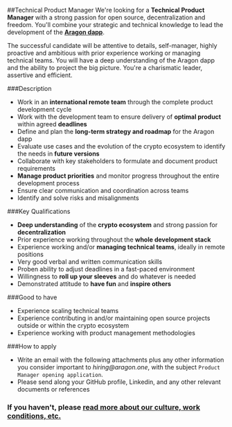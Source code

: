 ##Technical Product Manager
We're looking for a **Technical Product Manager** with a strong passion for open source, decentralization and freedom. You'll combine your strategic and technical knowledge to lead the development of the **[Aragon dapp](https://github.com/aragon/aragon)**.

The successful candidate will be attentive to details, self-manager, highly proactive and ambitious with prior experience working or managing technical teams. You will have a deep understanding of the Aragon dapp and the ability to project the big picture. You're a charismatic leader, assertive and efficient.

###Description
* Work in an **international remote team** through the complete product development cycle
* Work with the development team to ensure delivery of **optimal product** within agreed **deadlines**
* Define and plan the **long-term strategy and roadmap** for the Aragon dapp
* Evaluate use cases and the evolution of the crypto ecosystem to identify the needs in **future versions**
* Collaborate with key stakeholders to formulate and document product requirements
* **Manage product priorities** and monitor progress throughout the entire development process
* Ensure clear communication and coordination across teams
* Identify and solve risks and misalignments

###Key Qualifications
* **Deep understanding** of the **crypto ecosystem** and strong passion for **decentralization**
* Prior experience working throughout the **whole development stack**
* Experience working and/or **managing technical teams**, ideally in remote positions
* Very good verbal and written communication skills
* Proben ability to adjust deadlines in a fast-paced environment
* Willingness to **roll up your sleeves** and do whatever is needed
* Demonstrated attitude to **have fun** and **inspire others**

###Good to have
* Experience scaling technical teams
* Experience contributing in and/or maintaining open source projects outside or within the crypto ecosystem
* Experience working with product management methodologies

###How to apply
* Write an email with the following attachments plus any other information you consider important to _hiring@aragon.one_, with the subject `Product Manager opening application`.
* Please send along your GitHub profile, Linkedin, and any other relevant documents or references

### If you haven't, please [read more about our culture, work conditions, etc.](../index.md)

